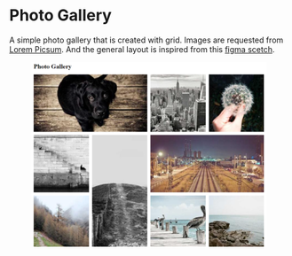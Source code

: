 # Photo Gallery

A simple photo gallery that is created with grid. Images are requested from [Lorem Picsum](https://picsum.photos/). And the general layout is inspired from this [figma scetch](https://www.figma.com/design/7lQneA1SfnLumdEoRU6TU8/Photo-gallery-(Community)?node-id=2-37&t=gmubVwKjiWan8mUr-0).

<figure><img src="./screenshot.png"></figure>
